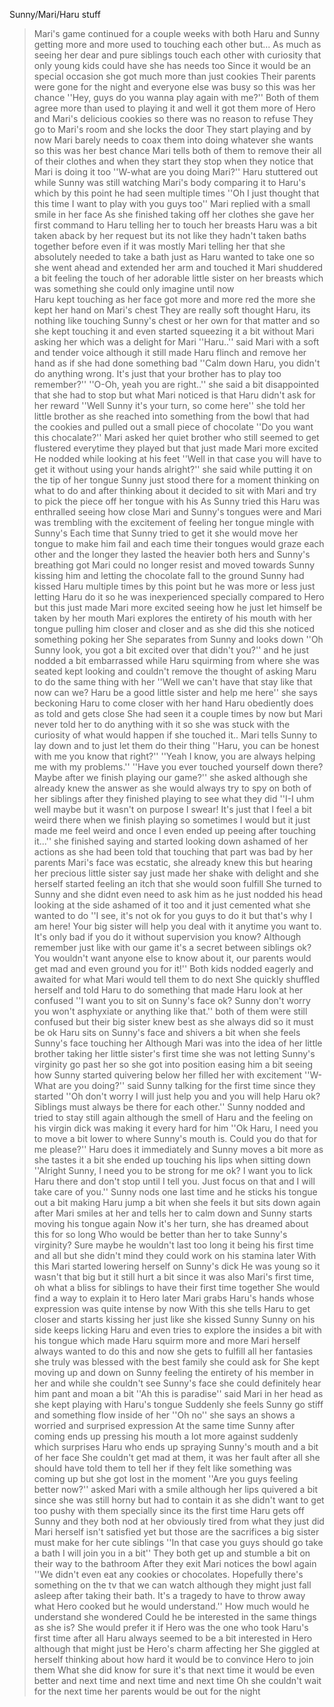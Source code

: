 Sunny/Mari/Haru stuff

>Mari's game continued for a couple weeks with both Haru and Sunny getting more and more used to touching each other but...
>As much as seeing her dear and pure siblings touch each other with curiosity that only young kids could have she has needs too 
>Since it would be an special occasion she got much more than just cookies 
>Their parents were gone for the night and everyone else was busy so this was her chance 
>''Hey, guys do you wanna play again with me?''
>Both of them agree more than used to playing it and well it got them more of Hero and Mari's delicious cookies so there was no reason to refuse
>They go to Mari's room and she locks the door
>They start playing and by now Mari barely needs to coax them into doing whatever she wants so this was her best chance 
>Mari tells both of them to remove their all of their clothes and when they start they stop when they notice that Mari is doing it too 
>''W-what are you doing Mari?'' Haru stuttered out while Sunny was still watching Mari's body comparing it to Haru's which by this point he had seen multiple times 
>''Oh I just thought that this time I want to play with you guys too'' Mari replied with a small smile in her face 
>As she finished taking off her clothes she gave her first command to Haru telling her to touch her breasts 
>Haru was a bit taken aback by her request but its not like they hadn't taken baths together before even if it was mostly Mari telling her that she absolutely needed to take a bath just as Haru wanted to take one so she went ahead and extended her arm and touched it 
>Mari shuddered a bit feeling the touch of her adorable little sister on her breasts which was something she could only imagine until now  
>Haru kept touching as her face got more and more red the more she kept her hand on Mari's chest
>They are really soft thought Haru, its nothing like touching Sunny's chest or her own for that matter and so she kept touching it and even started squeezing it a bit without Mari asking her which was a delight for Mari
>''Haru..'' said Mari with a soft and tender voice although it still made Haru flinch and remove her hand as if she had done something bad 
>''Calm down Haru, you didn't do anything wrong. It's just that your brother has to play too remember?'' 
>''O-Oh, yeah you are right..'' she said a bit disappointed that she had to stop but what Mari noticed is that Haru didn't ask for her reward
>''Well Sunny it's your turn, so come here'' she told her little brother as she reached into something from the bowl that had the cookies and pulled out a small piece of chocolate 
>''Do you want this chocalate?'' Mari asked her quiet brother who still seemed to get flustered everytime they played but that just made Mari more excited 
>He nodded while looking at his feet 
>''Well in that case you will have to get it without using your hands alright?'' she said while putting it on the tip of her tongue 
>Sunny just stood there for a moment thinking on what to do and after thinking about it decided to sit with Mari and try to pick the piece off her tongue with his 
>As Sunny tried this Haru was enthralled seeing how close Mari and Sunny's tongues were and Mari was trembling with the excitement of feeling her tongue mingle with Sunny's
>Each time that Sunny tried to get it she would move her tongue to make him fail and each time their tongues would graze each other and the longer they lasted the heavier both hers and Sunny's breathing got 
>Mari could no longer resist and moved towards Sunny kissing him and letting the chocolate fall to the ground 
>Sunny had kissed Haru multiple times by this point but he was more or less just letting Haru do it so he was inexperienced specially compared to Hero but this just made Mari more excited seeing how he just let himself be taken by her mouth 
>Mari explores the entirety of his mouth with her tongue pulling him closer and closer and as she did this she noticed something poking her 
>She separates from Sunny and looks down 
>''Oh Sunny look, you got a bit excited over that didn't you?'' and he just nodded a bit embarrassed while Haru squirming from where she was seated kept looking and couldn't remove the thought of asking Maru to do the same thing with her 
>''Well we can't have that stay like that now can we? Haru be a good little sister and help me here'' she says beckoning Haru to come closer with her hand 
>Haru obediently does as told and gets close
>She had seen it a couple times by now but Mari never told her to do anything with it so she was stuck with the curiosity of what would happen if she touched it..
>Mari tells Sunny to lay down and to just let them do their thing
>''Haru, you can be honest with me you know that right?''
>''Yeah I know, you are always helping me with my problems.'' 
>''Have you ever touched yourself down there? Maybe after we finish playing our game?'' she asked although she already knew the answer as she would always try to spy on both of her siblings after they finished playing to see what they did 
>''I-I uhm well maybe but it wasn't on purpose I swear! It's just that I feel a bit weird there when we finish playing so sometimes I would but it just made me feel weird and once I even ended up peeing after touching it...'' she finished saying and started looking down ashamed of her actions as she had been told that touching that part was bad by her parents
>Mari's face was ecstatic, she already knew this but hearing her precious little sister say just made her shake with delight and she herself started feeling an itch that she would soon fulfill 
>She turned to Sunny and she didnt even need to ask him as he just nodded his head looking at the side ashamed of it too and it just cemented what she wanted to do 
>''I see, it's not ok for you guys to do it but that's why I am here! Your big sister will help you deal with it anytime you want to. It's only bad if you do it without supervision you know? Although remember just like with our game it's a secret between siblings ok? You wouldn't want anyone else to know about it, our parents would get mad and even ground you for it!'' 
>Both kids nodded eagerly and awaited for what Mari would tell them to do next 
>She quickly shuffled herself and told Haru to do something that made Haru look at her confused
>''I want you to sit on Sunny's face ok? Sunny don't worry you won't asphyxiate or anything like that.'' both of them were still confused but their big sister knew best as she always did so it must be ok 
>Haru sits on Sunny's face and shivers a bit when she feels Sunny's face touching her 
>Although Mari was into the idea of her little brother taking her little sister's first time she was not letting Sunny's virginity go past her so she got into position easing him a bit seeing how Sunny started quivering below her filled her with excitement 
>''W-What are you doing?'' said Sunny talking for the first time since they started 
>''Oh don't worry I will just help you and you will help Haru ok? Siblings must always be there for each other.'' Sunny nodded and tried to stay still again although the smell of Haru and the feeling on his virgin dick was making it every hard for him 
>''Ok Haru, I need you to move a bit lower to where Sunny's mouth is. Could you do that for me please?'' Haru does it immediately and Sunny moves a bit more as she tastes it a bit she ended up touching his lips when sitting down
>''Alright Sunny, I need you to be strong for me ok? I want you to lick Haru there and don't stop until I tell you. Just focus on that and I will take care of you.'' Sunny nods one last time and he sticks his tongue out a bit making Haru jump a bit when she feels it but sits down again after Mari smiles at her and tells her to calm down and Sunny starts moving his tongue again 
>Now it's her turn, she has dreamed about this for so long
>Who would be better than her to take Sunny's virginity? 
>Sure maybe he wouldn't last too long it being his first time and all but she didn't mind they could work on his stamina later
>With this Mari started lowering herself on Sunny's dick
>He was young so it wasn't that big but it still hurt a bit since it was also Mari's first time, oh what a bliss for siblings to have their first time together
>She would find a way to explain it to Hero later 
>Mari grabs Haru's hands whose expression was quite intense by now 
>With this she tells Haru to get closer and starts kissing her just like she kissed Sunny 
>Sunny on his side keeps licking Haru and even tries to explore the insides a bit with his tongue which made Haru squirm more and more 
>Mari herself always wanted to do this and now she gets to fulfill all her fantasies she truly was blessed with the best family she could ask for
>She kept moving up and down on Sunny feeling the entirety of his member in her and while she couldn't see Sunny's face she could definitely hear him pant and moan a bit 
>''Ah this is paradise'' said Mari in her head as she kept playing with Haru's tongue 
>Suddenly she feels Sunny go stiff and something flow inside of her 
>''Oh no'' she says an shows a worried and surprised expression 
>At the same time Sunny after coming ends up pressing his mouth a lot more against suddenly which surprises  Haru who ends up spraying Sunny's mouth and a bit of her face 
>She couldn't get mad at them, it was her fault after all she should have told them to tell her if they felt like something was coming up but she got lost in the moment
>''Are you guys feeling better now?''  asked Mari with a smile although her lips quivered a bit since she was still horny but had to contain it as she didn't want to get too pushy with them specially since its the first time 
>Haru gets off Sunny and they both nod at her obviously tired from what they just did
>Mari herself isn't satisfied yet but those are the sacrifices a big sister must make for her cute siblings 
>''In that case you guys should go take a bath I will join you in a bit'' 
>They both get up and stumble a bit on their way to the bathroom 
>After they exit Mari notices the bowl again 
>''We didn't even eat any cookies or chocolates. Hopefully there's something on the tv that we can watch although they might just fall asleep after taking their bath. It's a tragedy to have to throw away what Hero cooked but he would understand.''
>How much would he understand she wondered 
>Could he be interested in the same things as she is?
>She would prefer it if Hero was the one who took Haru's first time after all Haru always seemed to be a bit interested in Hero although that might just be Hero's charm affecting her 
>She giggled at herself thinking about how hard it would be to convince Hero to join them
>What she did know for sure it's that next time it would be even better 
>and next time
>and next time
>and next time 
>Oh she couldn't wait for the next time her parents would be out for the night